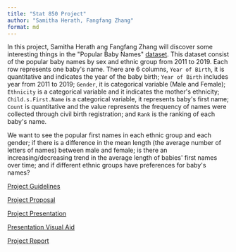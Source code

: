```yaml
---
title: "Stat 850 Project"
author: "Samitha Herath, Fangfang Zhang"
format: md
---
```


In this project, Samitha Herath ang Fangfang Zhang will discover some interesting things in the "Popular Baby Names" [dataset](https://srvanderplas.github.io/unl-stat850/project/proposal.html). This dataset consist of the popular baby names by sex and ethnic group from 2011 to 2019. Each row represents one baby's name. There are 6 columns, `Year of Birth`, it is quantitative and indicates the year of the baby birth; `Year of Birth` includes year from 2011 to 2019; `Gender`, it is categorical variable (Male and Female); `Ethnicity` is a categorical variable and it indicates the mother's ethnicity; `Child.s.First.Name` is a categorical variable, it represents baby's first name; `Count` is quantitative and the value represents the frequency of names were collected through civil birth registration; and `Rank` is the ranking of each baby's name.

We want to see the popular first names in each ethnic group and each gender; if there is a difference in the mean length (the average number of letters of names) between male and female; is there an increasing/decreasing trend in the average length of babies' first names over time; and if different ethnic groups have preferences for baby's names?


[Project Guidelines](guidelines.qmd)

[Project Proposal](proposal.qmd)

[Project Presentation]() <!-- Add a link to your Youtube presentation -->

[Presentation Visual Aid](slides.qmd) <!-- Change this to link to your visual aid -->

[Project Report](report.qmd)
